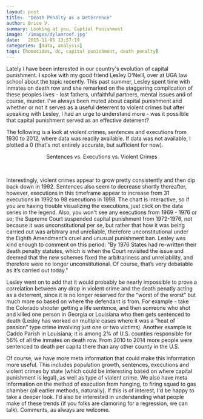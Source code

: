 ```yaml
---
layout: post
title:  "Death Penalty as a Deterrence"
author: Brice V.
summary: Looking at you, Captial Punishment
image: '/images/dylanroof.jpg'
date:   2015-11-05 13:57:19
categories: [data, analysis]
tags: [homocides, dc, capital punishment, death penalty]
---
```


Lately I have been interested in our country's evolution of capital punishment. I spoke with my good friend Lesley O'Neill, over at UGA law school about the topic recently. This past summer, Lesley spent time with inmates on death row and she remarked on the staggering complication of these peoples lives - lost fathers, unfaithful partners, mental issues and of course, murder. I've always been muted about capital punishment and whether or not it serves as a useful deterrent to violent crimes but after speaking with Lesley, I had an urge to understand more - was it possilble that capital punishment served as an effective deterrent?

The following is a look at violent crimes, sentences and executions from 1930 to 2012, where data was readily available. If data was not available, I plotted a 0 (that's not entirely accurate, but sufficient for now). 

<p style="text-align: center">Sentences vs. Executions vs. Violent Crimes</p>

<div id="chart"></div>
<script>

    var chart = c3.generate({
        data: {
            x: 'x',
            json: {
                x: [1930, 1931, 1932, 1933, 1934, 1935, 1936, 1937, 1938, 1939, 1940, 1941, 1942, 1943, 1944, 1945, 1946, 1947, 1948, 1949, 1950, 1951, 1952, 1953, 1954, 1955, 1956, 1957, 1958, 1959, 1960, 1961, 1962, 1963, 1964, 1965, 1966, 1967, 1968, 1969, 1970, 1971, 1972, 1973, 1974, 1975, 1976, 1977, 1978, 1979, 1980, 1981, 1982, 1983, 1984, 1985, 1986, 1987, 1988, 1989, 1990, 1991, 1992, 1993, 1994, 1995, 1996, 1997, 1998, 1999, 2000, 2001, 2002, 2003, 2004, 2005, 2006, 2007, 2008, 2009, 2010, 2011, 2012],
                violent_crimes: [0, 0, 0, 0, 0, 0, 0, 0, 0, 0, 0, 0, 0, 0, 0, 0, 0, 0, 0, 0, 0, 0, 0, 0, 0, 0, 0, 0, 0, 0, 526786, 527686, 548985, 577084, 675675, 775678, 860773, 999954, 1190348, 1324155, 1478062, 1633127, 1670050, 1751624, 1949024, 2078532, 2008038, 2058871, 2170713, 2415683, 2688573, 2723059, 2644286, 2515738, 2546076, 2656524, 2978338, 2967998, 3132442, 3292074, 3640254, 3823534, 3864548, 3852034, 3715340, 3597584, 3377080, 3272192, 3067774, 2852088, 2850972, 2878960, 2847354, 2767352, 2720176, 2781490, 2870246, 2845940, 2788922, 2651792, 2502496, 2412062, 2428928],
                sentenced:  [0, 0, 0, 0, 0, 0, 0, 0, 0, 0, 0, 0, 0, 0, 0, 0, 0, 0, 0, 0, 0, 0, 0, 131, 147, 125, 146, 151, 147, 164, 212, 257, 267, 297, 315, 331, 406, 435, 517, 575, 631, 642, 334, 134, 244, 488, 420, 423, 482, 593, 692, 860, 1066, 1209, 1420, 1575, 1800, 1967, 2117, 2243, 2346, 2465, 2580, 2727, 2905, 3064, 3242, 3328, 3465, 3527, 3601, 3577, 3562, 3377, 3320, 3245, 3228, 3215, 3210, 3173, 3139, 3065, 3011],
                executions: [155, 153, 140, 160, 168, 199, 195, 147, 190, 160, 124, 123, 147, 131, 120, 117, 131, 153, 119, 119, 82, 105, 83, 62, 81, 76, 65, 65, 49, 49, 56, 42, 47, 21, 15, 7, 1, 2, 0, 0, 0, 0, 0, 0, 0, 0, 0, 1, 0, 2, 0, 1, 2, 5, 21, 18, 18, 25, 11, 16, 23, 14, 31, 38, 31, 56, 45, 74, 68, 98, 85, 66, 71, 65, 59, 60, 53, 42, 37, 52, 46, 43, 43]
            },
            types: {
                violent_crimes: 'bar',
                sentenced: 'area',
                executions: 'spline',
            },
            axes: {
                executions: 'y',
                violent_crimes: 'y2'
            }
        },
        axis: {
          y2: {
            show: true
          },
          x: {
            type: 'date',
            tick: {
                format: '%Y'
            }
          }
        },
        bindto: '#chart'
    });


</script>

<br />

Interestingly, violent crimes appear to grow pretty consistently and then dip back down in 1992. Sentences also seem to decrease shortly thereafter, however, executions in this timeframe appear to increase from 31 executions in 1992 to 98 executions in 1998. The chart is interactive, so if you are having trouble visualizing the executions, just click on the data series in the legend. Also, you won't see any executions from 1969 - 1976 or so; the Supreme Court suspended capital punishment from 1972-1976, not because it was unconstitutional per se, but rather that how it was being carried out was arbitrary and unreliable, therefore unconstitutional under the Eighth Amendment’s cruel and unusual punishment ban. Lesley was kind enough to comment on this period: "By 1976 States had re-written their death penalty statutes, which is when the Court revisited the issue and deemed that the new schemes fixed the arbitrariness and unreliability, and therefore were no longer unconstitutional.  Of course, that’s very debatable as it’s carried out today." 

Lesley went on to add that it would probably be nearly impossible to prove a correlation between any drop in violent crime and the death penatly acting as a deterrent, since it is no longer reserved for the “worst of the worst” but much more so based on where the defendant is from.  For example - take the Colorado shooter getting a life sentence, and then someone who shot and killed one person in Georgia or Louisiana who then gets sentenced to death (Lesley has worked on multiple cases where it was a “heat of passion” type crime involving just one or two victims).  Another example is Caddo Parish in Louisiana; it is among 2% of U.S. counties responsible for 56% of all the inmates on death row.  From 2010 to 2014 more people were sentenced to death per capita there than any other county in the U.S.

Of course, we have more meta information that could make this information more useful. This includes population growth, sentences, executions and violent crimes by state (which could be interesting based on where capital punishment is legal), as well as type of violent crime. We also have meta information on the method of execution from hanging, to firing squad to gas chamber (all earlier methods, naturally). If this is of interest, I'd be happy to take a deeper look. I'd also be interested in understanding what people make of these trends (if you folks are clamoring for a regression, we can talk). Comments, as always are welcome.